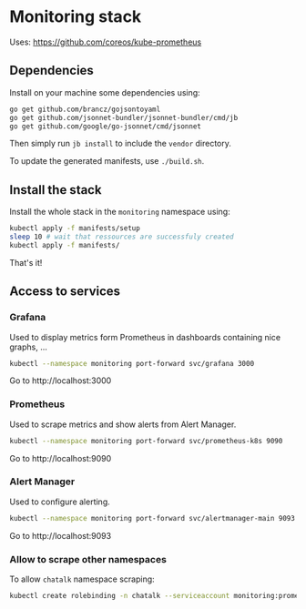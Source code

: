Monitoring stack
================

Uses: https://github.com/coreos/kube-prometheus

## Dependencies

Install on your machine some dependencies using:

```sh
go get github.com/brancz/gojsontoyaml
go get github.com/jsonnet-bundler/jsonnet-bundler/cmd/jb
go get github.com/google/go-jsonnet/cmd/jsonnet
```

Then simply run `jb install` to include the `vendor` directory.

To update the generated manifests, use `./build.sh`.

## Install the stack

Install the whole stack in the `monitoring` namespace using:

```sh
kubectl apply -f manifests/setup
sleep 10 # wait that ressources are successfuly created
kubectl apply -f manifests/
```

That's it!

## Access to services

### Grafana

Used to display metrics form Prometheus in dashboards containing nice graphs, …

```sh
kubectl --namespace monitoring port-forward svc/grafana 3000
```

Go to http://localhost:3000

### Prometheus

Used to scrape metrics and show alerts from Alert Manager.

```sh
kubectl --namespace monitoring port-forward svc/prometheus-k8s 9090
```

Go to http://localhost:9090

### Alert Manager

Used to configure alerting.

```sh
kubectl --namespace monitoring port-forward svc/alertmanager-main 9093
```

Go to http://localhost:9093

### Allow to scrape other namespaces

To allow `chatalk` namespace scraping:

```sh
kubectl create rolebinding -n chatalk --serviceaccount monitoring:prometheus-k8s --clusterrole view prometheus-k8s
```
